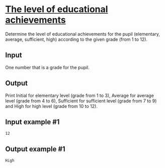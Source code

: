 # [The level of educational achievements](https://www.e-olymp.com/en/problems/902)
Determine the level of educational achievements for the pupil (elementary, average, sufficient, high) according to the given grade (from 1 to 12).

## Input
One number that is a grade for the pupil.

## Output
Print Initial for elementary level (grade from 1 to 3), Average for average level (grade from 4 to 6), Sufficient for sufficient level (grade from 7 to 9) and High for high level (grade from 10 to 12).

## Input example #1
```
12
```

## Output example #1
```
High
```
